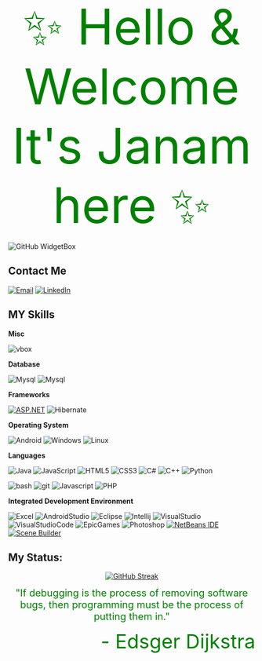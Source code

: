 

<p align="center">
  <span style="color:green; font-size: 100;">✨ Hello & Welcome It's Janam here ✨</span>
</p>

![GitHub WidgetBox](https://github-widgetbox.vercel.app/api/profile?username=janam1003&data=followers,repositories,stars,commits)<br>

## Contact Me 

<a href="mailto:lucasjanamsmile@gmail.com">![Email](https://img.shields.io/badge/Gmail-D14836?style=for-the-badge&logo=gmail&logoColor=white)</a>
<a href="https://www.linkedin.com/in/janam-rai-2b9438182/">![LinkedIn](https://img.shields.io/badge/LinkedIn-0077B5?style=for-the-badge&logo=linkedin&logoColor=white)</a>

## MY Skills

**Misc**

![vbox](https://img.shields.io/badge/VirtualBox-183A61?logo=virtualbox&logoColor=white&style=for-the-badge)

**Database**

![Mysql](https://img.shields.io/badge/MySQL-005C84?style=for-the-badge&logo=mysql&logoColor=white)
![Mysql](https://img.shields.io/badge/MongoDB-4EA94B?style=for-the-badge&logo=mongodb&logoColor=white)

**Frameworks**

[![ASP.NET](https://img.shields.io/badge/ASP.NET-512BD4?style=for-the-badge&logo=.net&logoColor=white)](https://dotnet.microsoft.com/apps/aspnet)
![Hibernate](https://img.shields.io/badge/Hibernate-59666C?style=for-the-badge&logo=Hibernate&logoColor=white)

**Operating System**

![Android](https://img.shields.io/badge/Android-3DDC84?style=for-the-badge&logo=android&logoColor=white)
![Windows](https://img.shields.io/badge/Windows-0078D6?style=for-the-badge&logo=windows&logoColor=white)
![Linux](https://img.shields.io/badge/Linux-FCC624?style=for-the-badge&logo=linux&logoColor=black)

**Languages**

![Java](https://img.shields.io/badge/java-%23ED8B00.svg?style=for-the-badge&logo=java&logoColor=white)
![JavaScript](https://img.shields.io/badge/javascript-%23323330.svg?style=for-the-badge&logo=javascript&logoColor=%23F7DF1E)
![HTML5](https://img.shields.io/badge/html5-%23E34F26.svg?style=for-the-badge&logo=html5&logoColor=white)
![CSS3](https://img.shields.io/badge/css3-%231572B6.svg?style=for-the-badge&logo=css3&logoColor=white)
![C#](https://img.shields.io/badge/C%23-00599C?style=for-the-badge&logo=c-sharp&logoColor=white)
![C++](https://img.shields.io/badge/C%2B%2B-00599C?style=for-the-badge&logo=c%2B%2B&logoColor=white)
![Python](https://img.shields.io/badge/Python-3776AB?style=for-the-badge&logo=python&logoColor=white)

![bash](https://img.shields.io/badge/GNU%20Bash-4EAA25?style=for-the-badge&logo=GNU%20Bash&logoColor=white)
![git](https://img.shields.io/badge/GIT-E44C30?style=for-the-badge&logo=git&logoColor=white)
![Javascript](https://img.shields.io/badge/JavaScript-F7DF1E?style=for-the-badge&logo=JavaScript&logoColor=white)
![PHP](https://img.shields.io/badge/PHP-777BB4?style=for-the-badge&logo=php&logoColor=white)


**Integrated Development Environment**

![Excel](https://img.shields.io/badge/Excel-217346?style=for-the-badge&logo=microsoft-excel&logoColor=white)
![AndroidStudio](https://img.shields.io/badge/Android-Studio-3DDC84?style=for-the-badge&logo=android-Studio&logoColor=white)
![Eclipse](https://img.shields.io/badge/Eclipse-2C2255?style=for-the-badge&logo=eclipse&logoColor=white)
![Intellij](https://img.shields.io/badge/IntelliJ_IDEA-000000.svg?style=for-the-badge&logo=intellij-idea&logoColor=white)
![VisualStudio](https://img.shields.io/badge/Visual_Studio-5C2D91?style=for-the-badge&logo=visual%20studio&logoColor=white)
![VisualStudioCode](https://img.shields.io/badge/Visual_Studio_Code-0078D4?style=for-the-badge&logo=visual%20studio%20code&logoColor=white)
![EpicGames](https://img.shields.io/badge/Epic%20Games-313131?style=for-the-badge&logo=Epic%20Games&logoColor=white)
![Photoshop](https://aleen42.github.io/badges/src/photoshop.svg)
[![NetBeans IDE](https://img.shields.io/badge/NetBeans_IDE-1B6AC6?style=for-the-badge&logo=apache%20netbeans%20ide&logoColor=white)](https://netbeans.apache.org/)
[![Scene Builder](https://img.shields.io/badge/Scene_Builder-2E8B57?style=for-the-badge&logo=JavaFX&logoColor=white)](https://gluonhq.com/products/scene-builder/)


## My Status:

<p align="center">
  <a href="https://git.io/streak-stats"><img src="https://github-readme-streak-stats.herokuapp.com?user=janam1003&theme=submarine-flowers&hide_border=true&border_radius=45" alt="GitHub Streak"></a>
</p>

<p align="center">
  <span style="color:green; font-size: 20px;">
    "If debugging is the process of removing software bugs, then programming must be the process of putting them in."
  </span>
</p>

<p align="right">
  <span style="color:green; font-size: 40;">
     - Edsger Dijkstra
  </span>
</p>


